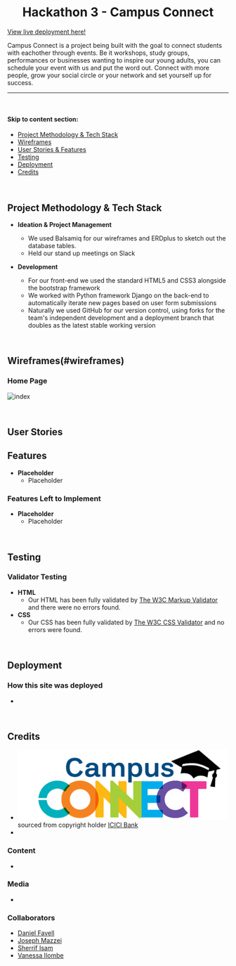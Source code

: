 <h1 align="center">Hackathon 3 - Campus Connect</h1>

[View live deployment here!](https://django-campus-connect-651e95e66b0e.herokuapp.com/)

Campus Connect is a project being built with the goal to connect students with eachother through events.
Be it workshops, study groups, performances or businesses wanting to inspire our young adults, you can schedule your event with us and put the word out.
Connect with more people, grow your social circle or your network and set yourself up for success.

<hr>

<br>

#### Skip to content section:

* [Project Methodology & Tech Stack](#project-methodology-&-tech-stack)
* [Wireframes](#wireframes)
* [User Stories & Features](#user-stories)
* [Testing](#testing)
* [Deployment](#deployment)
* [Credits](#credits)


<br>  

## Project Methodology & Tech Stack

- __Ideation & Project Management__
  - We used Balsamiq for our wireframes and ERDplus to sketch out the database tables.
  - Held our stand up meetings on Slack
 
- __Development__
  - For our front-end we used the standard HTML5 and CSS3 alongside the bootstrap framework
  - We worked with Python framework Django on the back-end to automatically iterate new pages based on user form submissions
  - Naturally we used GitHub for our version control, using forks for the team's independent development and a deployment branch that doubles as the latest stable working version    


<br>

## Wireframes(#wireframes)

### Home Page
![index](/DocumentationAssets/)


<br>

## User Stories

## Features
- __Placeholder__
  - Placeholder

### Features Left to Implement
- __Placeholder__
  - Placeholder


<br>

## Testing 

### Validator Testing
- __HTML__
    - Our HTML has been fully validated by [The W3C Markup Validator](https://validator.w3.org/#validate_by_input) and there were no errors found.
- __CSS__
    - Our CSS has been fully validated by [The W3C CSS Validator](https://jigsaw.w3.org/css-validator/) and no errors were found.


<br>

## Deployment

### How this site was deployed
- 


<br>

## Credits
- ![CampusConnect logo](/DocumentationAssets/campus_logo.png) sourced from copyright holder [ICICI Bank](https://www.icicicareers.com/campusconnect/Home.aspx)
- 

### Content
- 

### Media 
- 

### Collaborators 
- [Daniel Favell](https://github.com/DanielFavell)
- [Joseph Mazzei](https://github.com/jomazzei)
- [Sherrif Isam](https://github.com/Sherrif-Isam)
- [Vanessa Ilombe](https://github.com/qnessa)
